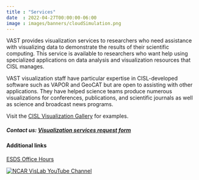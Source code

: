 ```yaml
---
title : "Services"
date  : 2022-04-27T00:00:00-06:00
image : images/banners/cloudSimulation.png
---
```

VAST provides visualization services to researchers who need assistance with visualizing data to demonstrate the results of their scientific computing. This service is available to researchers who want help using specialized applications on data analysis and visualization resources that CISL manages.

VAST visualization staff have particular expertise in CISL-developed software such as VAPOR and GeoCAT but are open to assisting with other applications. They have helped science teams produce numerous visualizations for conferences, publications, and scientific journals as well as science and broadcast news programs.

Visit the [CISL Visualization Gallery](https://visgallery.ucar.edu/) for examples.

##### Contact us: [Visualization services request form](https://forms.gle/RFpa87b6tfhwEyeYA)

#### Additional links

[ESDS Office Hours](https://sundog.ucar.edu/Interact/Pages/Content/Document.aspx?id=6160)

[![NCAR VisLab YouTube Channel](../images/services/youtube.png)](https://www.youtube.com/user/ucarvets/videos)





<!-- [<img src= ../images/services/youtube.png>](http://google.com.au/) -->

<!-- ![Visualization of hurricane Odile](../images/services/odile.jpg) -->

<!-- [<img src="../images/services/odile.jpg" alt="Visualization of hurricane Odile" style="width:48%">] -->
